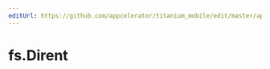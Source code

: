 ```yaml
---
editUrl: https://github.com/appcelerator/titanium_mobile/edit/master/apidoc/NodeJS/fs.yml
---
```

# fs.Dirent

<TypeHeader/>

<ApiDocs/>
